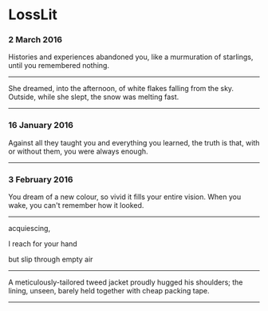 # LossLit

### 2 March 2016

Histories and experiences abandoned you, like a murmuration of starlings, until you remembered nothing.

---

She dreamed, into the afternoon, of white flakes falling from the sky. Outside, while she slept, the snow was melting fast.

---

### 16 January 2016

Against all they taught you and everything you learned, the truth is that, with or without them, you were always enough.

---

### 3 February 2016

You dream of a new colour, so vivid it fills your entire vision. When you wake, you can't remember how it looked. 

---

acquiescing,

I reach for your hand 

but slip through empty air

---

A meticulously-tailored tweed jacket proudly hugged his shoulders; the lining, unseen, barely held together with cheap packing tape.

---
